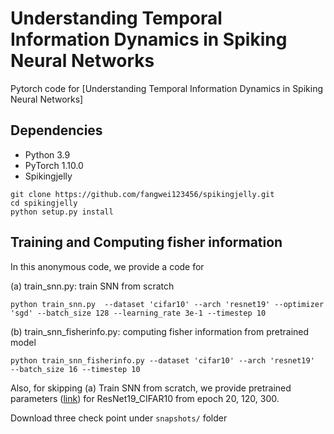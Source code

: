# Understanding Temporal Information Dynamics in Spiking Neural Networks

Pytorch code for [Understanding Temporal Information Dynamics in Spiking Neural Networks] 

## Dependencies
* Python 3.9    
* PyTorch 1.10.0   
* Spikingjelly
```
git clone https://github.com/fangwei123456/spikingjelly.git
cd spikingjelly
python setup.py install
```       

## Training and Computing fisher information

In this anonymous code, we provide a code for 

  (a) train_snn.py:  train SNN from scratch 
    
```
python train_snn.py  --dataset 'cifar10' --arch 'resnet19' --optimizer 'sgd' --batch_size 128 --learning_rate 3e-1 --timestep 10
```
  
  (b) train_snn_fisherinfo.py: computing fisher information from pretrained model
    
```
python train_snn_fisherinfo.py --dataset 'cifar10' --arch 'resnet19'  --batch_size 16 --timestep 10
```

Also, for skipping (a) Train SNN from scratch, we provide pretrained parameters ([link][e]) for ResNet19_CIFAR10 from epoch 20, 120, 300.

[e]: https://drive.google.com/drive/folders/1X3nhax10zSZXVVLAYxZtOtEB8paTEDsi?usp=sharing

Download three check point under ``snapshots/`` folder


